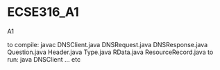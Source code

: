 # ECSE316_A1
A1


to compile: javac DNSClient.java DNSRequest.java DNSResponse.java Question.java Header.java Type.java RData.java ResourceRecord.java
to run: java DNSClient ... etc
